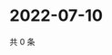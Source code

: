# 2022-07-10

共 0 条

<!-- BEGIN WEIBO -->
<!-- 最后更新时间 Sun Jul 10 2022 16:01:51 GMT+0800 (China Standard Time) -->

<!-- END WEIBO -->
